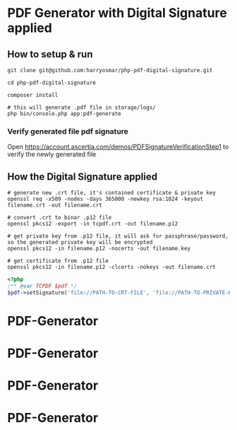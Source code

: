 # PDF Generator with Digital Signature applied


## How to setup & run

```
git clone git@github.com:harryosmar/php-pdf-digital-signature.git

cd php-pdf-digital-signature

composer install

# this will generate .pdf file in storage/logs/
php bin/console.php app:pdf-generate
``` 

### Verify generated file pdf signature

Open https://account.ascertia.com/demos/PDFSignatureVerificationStep1 to verify the newly generated file



## How the Digital Signature applied

```
# generate new .crt file, it's contained certificate & private key
openssl req -x509 -nodes -days 365000 -newkey rsa:1024 -keyout filename.crt -out filename.crt

# convert .crt to binar .p12 file
openssl pkcs12 -export -in tcpdf.crt -out filename.p12

# get private key from .p12 file, it will ask for passphrase/password, so the generated private key will be encrypted
openssl pkcs12 -in filename.p12 -nocerts -out filename.key

# get certificate from .p12 file
openssl pkcs12 -in filename.p12 -clcerts -nokeys -out filename.crt
``` 

```php
<?php
/** @var TCPDF $pdf */
$pdf->setSignature('file://PATH-TO-CRT-FILE', 'file://PATH-TO-PRIVATE-KEY-FILE', 'PRIVATE-KEY-FILE-PASSPHRASE', '', 2, $info);
```
# PDF-Generator
# PDF-Generator
# PDF-Generator
# PDF-Generator
